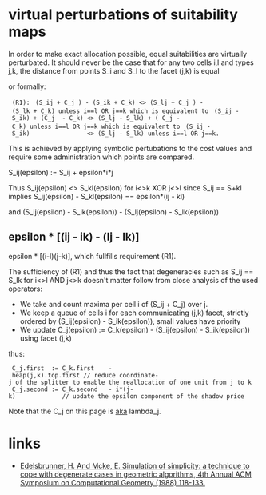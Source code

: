 # virtual perturbations of suitability maps

In order to make exact allocation possible, equal suitabilities are
virtually perturbated. It should never be the case that for any two
cells i,l and types j,k, the distance from points S_i and S_l to the
facet (j,k) is equal

or formally:

` (R1):`
` (S_ij + C_j ) - (S_ik + C_k) <> (S_lj + C_j ) - (S_lk + C_k) unless i==l OR j==k which is equivalent to`
` (S_ij - S_ik) + (C_j  - C_k) <> (S_lj - S_lk) + ( C_j - C_k) unless i==l OR j==k which is equivalent to`
` (S_ij - S_ik)                <> (S_lj - S_lk) unless i==l OR j==k.`

This is achieved by applying symbolic pertubations to the cost values
and require some administration which points are compared.

S_ij(epsilon) := S_ij + epsilon\*i\*j

Thus S_ij(epsilon) \<\> S_kl(epsilon) for i\<\>k XOR j\<\>l since S_ij
== S+kl implies S_ij(epsilon) - S_kl(epsilon) == epsilon\*(ij - kl)

and (S_ij(epsilon) - S_ik(epsilon)) - (S_lj(epsilon) - S_lk(epsilon))

## epsilon \* \[(ij - ik) - (lj - lk)\]

epsilon \* \[(i-l)(j-k)\], which fullfills requirement (R1).

The sufficiency of (R1) and thus the fact that degeneracies such as S_ij
== S_lk for i\<\>l AND j\<\>k doesn't matter follow from close analysis
of the used operators:

-   We take and count maxima per cell i of (S_ij + C_j) over j.
-   We keep a queue of cells i for each communicating (j,k) facet,
    strictly ordered by (S_ij(epsilon) - S_ik(epsilon)), small values
    have priority
-   We update C_j(epsilon) := C_k(epsilon) - (S_ij(epsilon) -
    S_ik(epsilon)) using facet (j,k)

thus:

` C_j.first  := C_k.first    - heap(j,k).top.first // reduce coordinate-j of the splitter to enable the reallocation of one unit from j to k`
` C_j.second := C_k.second   - i*(j-k)             // update the epsilon component of the shadow price`

Note that the C_j on this page is [aka](aka "wikilink") lambda_j.

# links

-   [Edelsbrunner, H. And Mcke, E. Simulation of simplicity: a technique
    to cope with degenerate cases in geometric algorithms, 4th Annual
    ACM Symposium on Computational Geometry (1988)
    118-133.](http://arxiv.org/PS_cache/math/pdf/9410/9410209v1.pdf)
